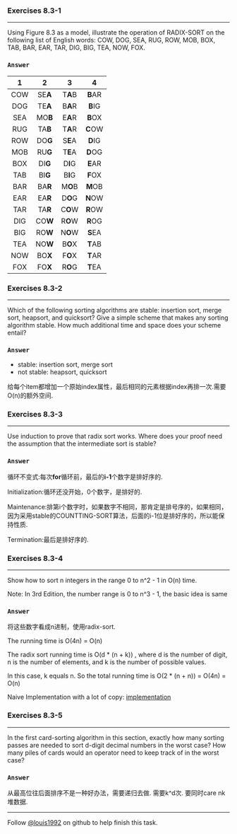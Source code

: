 ### Exercises 8.3-1
***
Using Figure 8.3 as a model, illustrate the operation of RADIX-SORT on the following list of English words: COW, DOG, SEA, RUG, ROW, MOB, BOX, TAB, BAR, EAR, TAR, DIG, BIG, TEA, NOW, FOX.

### `Answer`
 1| 2 |3 | 4 
:----:|:----:|:----:|:----:
COW | SE**A** | T**A**B | **B**AR
DOG | TE**A** | B**A**R | **B**IG
SEA | MO**B** | E**A**R | **B**OX
RUG | TA**B** | T**A**R | **C**OW
ROW | DO**G** | S**E**A | **D**IG
MOB | RU**G** | T**E**A | **D**OG
BOX | DI**G** | D**I**G | **E**AR
TAB | BI**G** | B**I**G | **F**OX
BAR | BA**R** | M**O**B | **M**OB
EAR | EA**R** | D**O**G | **N**OW
TAR | TA**R** | C**O**W | **R**OW
DIG | CO**W** | R**O**W | **R**OG
BIG | RO**W** | N**O**W | **S**EA
TEA | NO**W** | B**O**X | **T**AB
NOW | BO**X** | F**O**X | **T**AR
FOX | FO**X** | R**O**G | **T**EA

### Exercises 8.3-2
***
Which of the following sorting algorithms are stable: insertion sort, merge sort, heapsort, and quicksort? Give a simple scheme that makes any sorting algorithm stable. How much additional time and space does your scheme entail?

### `Answer`

* stable: insertion sort, merge sort
* not stable: heapsort, quicksort

给每个item都增加一个原始index属性，最后相同的元素根据index再排一次.需要O(n)的额外空间.


### Exercises 8.3-3
***
Use induction to prove that radix sort works. Where does your proof need the assumption that the intermediate sort is stable?

### `Answer`
循环不变式:每次**for**循环前，最后的**i-1**个数字是排好序的.

Initialization:循环还没开始，0个数字，是排好的.

Maintenance:排第i个数字时，如果数字不相同，那肯定是排号序的，如果相同，因为采用stable的COUNTTING-SORT算法，后面的i-1位是排好序的，所以能保持性质.

Termination:最后是排好序的.

### Exercises 8.3-4
***
Show how to sort n integers in the range 0 to n^2 - 1 in O(n) time.

Note: In 3rd Edition, the number range is 0 to n^3 - 1, the basic idea is same
### `Answer`
将这些数字看成n进制，使用radix-sort.

The running time is O(4n) = O(n)

The radix sort running time is O(d * (n + k)) , where d is the number of digit, n is the number of elements, and k is the number of possible values.

In this case, k equals n. So the total running time is O(2 * (n + n)) = O(4n) = O(n)

Naive Implementation with a lot of copy: [implementation](./exercise_code/radixSort.cpp)

### Exercises 8.3-5
***
In the first card-sorting algorithm in this section, exactly how many sorting passes are needed to sort d-digit decimal numbers in the worst case? How many piles of cards would an operator need to keep track of in the worst case?

### `Answer`
从最高位往后面排序不是一种好办法，需要递归去做. 需要k^d次. 要同时care nk堆数据.

***
Follow [@louis1992](https://github.com/gzc) on github to help finish this task.

